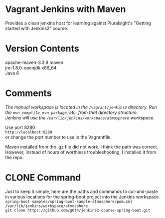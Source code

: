 Vagrant Jenkins with Maven
========

Provides a clean jenkins host for learning against Pluralsight's "Getting started with Jenkins2" course.

Version Contents
========
apache-maven-3.3.9 maven  
jre-1.8.0-openjdk.x86_64  
Java 8  

Comments
========
*The manual workspace is located in the `/vagrant/jenkins2` directory. Run the `mvn complile`, `mvn package`, etc. from that directory structure.  
Jenkins will use the `/var/lib/jenkins/workspace/atmosphere` workspace.*   

Use port 8280  
`http://localhost:8280`  
or change the port number to use in the Vagrantfile.  

Maven installed from the .gz file did not work. I think the path was correct. However, instead of hours of worthless troubleshooting, I installed it from the repo. 

CLONE Command
========
Just to keep it simple, here are the paths and commands to cut-and-paste in various locations for the spring-boot project into the Jenkins workspace.  
`spring-boot-samples/spring-boot-sample-atmosphere/pom.xml`  
`/var/lib/jenkins/workspace/atmosphere`  
`git clone https://github.com/g0t4/jenkins2-course-spring-boot.git`  


